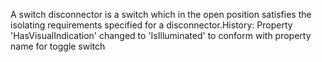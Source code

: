 A switch disconnector is a switch which in the open position satisfies the isolating requirements specified for a disconnector.History: Property 'HasVisualIndication' changed to 'IsIlluminated' to conform with property name for toggle switch